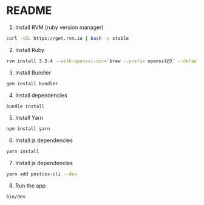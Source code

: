 # README

1. Install RVM (ruby version manager)

```sh
curl -sSL https://get.rvm.io | bash -s stable
```

2. Install Ruby

```sh
rvm install 3.3.4 --with-openssl-dir=`brew --prefix openssl@3` --default
```

3. Install Bundler

```sh
gem install bundler
```

4. Install dependencies

```sh
bundle install
```

5. Install Yarn

```sh
npm install yarn
```

6. Install js dependencies

```sh
yarn install
```

7. Install js dependencies

```sh
yarn add postcss-cli --dev
```

8. Run the app

```sh
bin/dev
```